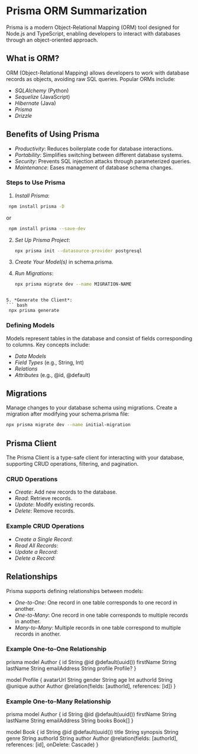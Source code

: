 # Prisma ORM Summarization

Prisma is a modern Object-Relational Mapping (ORM) tool designed for Node.js and TypeScript, enabling developers to interact with databases through an object-oriented approach.

## What is ORM?

ORM (Object-Relational Mapping) allows developers to work with database records as objects, avoiding raw SQL queries. Popular ORMs include:
- *SQLAlchemy* (Python)
- *Sequelize* (JavaScript)
- *Hibernate* (Java)
- *Prisma*
- *Drizzle*

## Benefits of Using Prisma
- *Productivity*: Reduces boilerplate code for database interactions.
- *Portability*: Simplifies switching between different database systems.
- *Security*: Prevents SQL injection attacks through parameterized queries.
- *Maintenance*: Eases management of database schema changes.

### Steps to Use Prisma
1. *Install Prisma*:
  ``` bash
   npm install prisma -D
   ```
   or
  ``` bash
   npm install prisma --save-dev
   ```

2. *Set Up Prisma Project*:
   ```bash
   npx prisma init --datasource-provider postgresql
   ```

3. *Create Your Model(s)* in schema.prisma.

4. *Run Migrations*:
   ```bash
   npx prisma migrate dev --name MIGRATION-NAME
  ``` 

5. *Generate the Client*:
  ``` bash
   npx prisma generate
 ```  

### Defining Models
Models represent tables in the database and consist of fields corresponding to columns. Key concepts include:
- *Data Models*
- *Field Types* (e.g., String, Int)
- *Relations*
- *Attributes* (e.g., @id, @default)

## Migrations
Manage changes to your database schema using migrations. Create a migration after modifying your schema.prisma file:
```bash
npx prisma migrate dev --name initial-migration
```

## Prisma Client
The Prisma Client is a type-safe client for interacting with your database, supporting CRUD operations, filtering, and pagination.

### CRUD Operations
- *Create*: Add new records to the database.
- *Read*: Retrieve records.
- *Update*: Modify existing records.
- *Delete*: Remove records.

### Example CRUD Operations
- *Create a Single Record*:
- *Read All Records*:
- *Update a Record*:
- *Delete a Record*:

## Relationships
Prisma supports defining relationships between models:
- *One-to-One*: One record in one table corresponds to one record in another.
- *One-to-Many*: One record in one table corresponds to multiple records in another.
- *Many-to-Many*: Multiple records in one table correspond to multiple records in another.

### Example One-to-One Relationship
prisma
model Author {
  id           String   @id @default(uuid())
  firstName    String
  lastName     String
  emailAddress String
  profile      Profile?
}

model Profile {
  avatarUrl String
  gender    String
  age       Int
  authorId  String @unique
  author    Author @relation(fields: [authorId], references: [id])
}


### Example One-to-Many Relationship
prisma
model Author {
  id           String @id @default(uuid())
  firstName    String
  lastName     String
  emailAddress String
  books        Book[]
}

model Book {
  id       String @id @default(uuid())
  title    String
  synopsis String
  genre    String
  authorId String
  author   Author @relation(fields: [authorId], references: [id], onDelete: Cascade)
}
